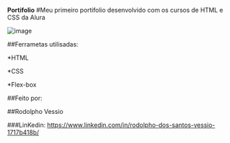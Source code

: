 **Portifolio**
#Meu primeiro portifolio desenvolvido com os cursos de HTML e CSS da Alura

![image](https://user-images.githubusercontent.com/77756047/211304452-220fedf0-f91b-490f-8a65-a60ce860bc5c.png)

##Ferrametas utilisadas:

*HTML

*CSS

*Flex-box

##Feito por:

##Rodolpho Vessio

###LinKedin: https://www.linkedin.com/in/rodolpho-dos-santos-vessio-1717b418b/
